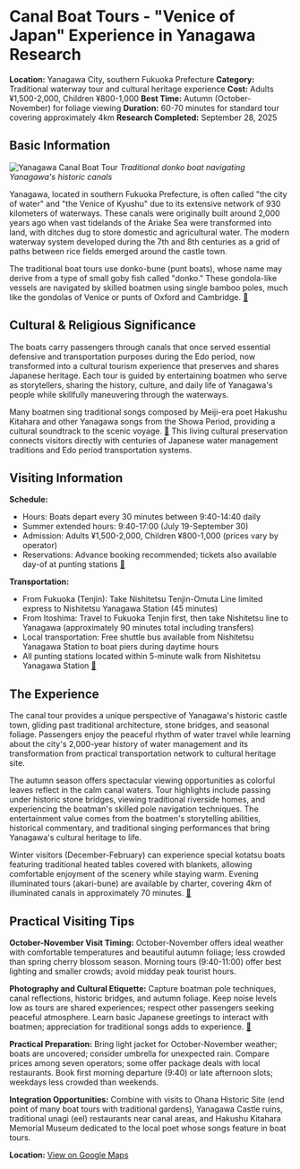 # Canal Boat Tours - "Venice of Japan" Experience in Yanagawa Research

**Location:** Yanagawa City, southern Fukuoka Prefecture
**Category:** Traditional waterway tour and cultural heritage experience
**Cost:** Adults ¥1,500-2,000, Children ¥800-1,000
**Best Time:** Autumn (October-November) for foliage viewing
**Duration:** 60-70 minutes for standard tour covering approximately 4km
**Research Completed:** September 28, 2025

## Basic Information

![Yanagawa Canal Boat Tour](https://www.crossroadfukuoka.jp/en/photo/image/1305)
*Traditional donko boat navigating Yanagawa's historic canals*

Yanagawa, located in southern Fukuoka Prefecture, is often called "the city of water" and "the Venice of Kyushu" due to its extensive network of 930 kilometers of waterways. These canals were originally built around 2,000 years ago when vast tidelands of the Ariake Sea were transformed into land, with ditches dug to store domestic and agricultural water. The modern waterway system developed during the 7th and 8th centuries as a grid of paths between rice fields emerged around the castle town.

The traditional boat tours use donko-bune (punt boats), whose name may derive from a type of small goby fish called "donko." These gondola-like vessels are navigated by skilled boatmen using single bamboo poles, much like the gondolas of Venice or punts of Oxford and Cambridge. [🔗](https://www.crossroadfukuoka.jp/en/experience/12901)

## Cultural & Religious Significance

The boats carry passengers through canals that once served essential defensive and transportation purposes during the Edo period, now transformed into a cultural tourism experience that preserves and shares Japanese heritage. Each tour is guided by entertaining boatmen who serve as storytellers, sharing the history, culture, and daily life of Yanagawa's people while skillfully maneuvering through the waterways.

Many boatmen sing traditional songs composed by Meiji-era poet Hakushu Kitahara and other Yanagawa songs from the Showa Period, providing a cultural soundtrack to the scenic voyage. [🔗](https://www.japan.travel/en/japans-local-treasures/canal-boat-tour-yanagawa-2022/) This living cultural preservation connects visitors directly with centuries of Japanese water management traditions and Edo period transportation systems.

## Visiting Information

**Schedule:**
- Hours: Boats depart every 30 minutes between 9:40-14:40 daily
- Summer extended hours: 9:40-17:00 (July 19-September 30)
- Admission: Adults ¥1,500-2,000, Children ¥800-1,000 (prices vary by operator)
- Reservations: Advance booking recommended; tickets also available day-of at punting stations [🔗](https://www.tripadvisor.com/Attraction_Review-g1022368-d1423887-Reviews-Yanagawa_River_Boat-Yanagawa_Fukuoka_Prefecture_Kyushu.html)

**Transportation:**
- From Fukuoka (Tenjin): Take Nishitetsu Tenjin-Omuta Line limited express to Nishitetsu Yanagawa Station (45 minutes)
- From Itoshima: Travel to Fukuoka Tenjin first, then take Nishitetsu line to Yanagawa (approximately 90 minutes total including transfers)
- Local transportation: Free shuttle bus available from Nishitetsu Yanagawa Station to boat piers during daytime hours
- All punting stations located within 5-minute walk from Nishitetsu Yanagawa Station [🔗](https://www.yanagawakk.co.jp/index_e.html)

## The Experience

The canal tour provides a unique perspective of Yanagawa's historic castle town, gliding past traditional architecture, stone bridges, and seasonal foliage. Passengers enjoy the peaceful rhythm of water travel while learning about the city's 2,000-year history of water management and its transformation from practical transportation network to cultural heritage site.

The autumn season offers spectacular viewing opportunities as colorful leaves reflect in the calm canal waters. Tour highlights include passing under historic stone bridges, viewing traditional riverside homes, and experiencing the boatman's skilled pole navigation techniques. The entertainment value comes from the boatmen's storytelling abilities, historical commentary, and traditional singing performances that bring Yanagawa's cultural heritage to life.

Winter visitors (December-February) can experience special kotatsu boats featuring traditional heated tables covered with blankets, allowing comfortable enjoyment of the scenery while staying warm. Evening illuminated tours (akari-bune) are available by charter, covering 4km of illuminated canals in approximately 70 minutes. [🔗](https://www.crossroadfukuoka.jp/en/articles/yanagawa-kawakudari)

## Practical Visiting Tips

**October-November Visit Timing:**
October-November offers ideal weather with comfortable temperatures and beautiful autumn foliage; less crowded than spring cherry blossom season. Morning tours (9:40-11:00) offer best lighting and smaller crowds; avoid midday peak tourist hours.

**Photography and Cultural Etiquette:**
Capture boatman pole techniques, canal reflections, historic bridges, and autumn foliage. Keep noise levels low as tours are shared experiences; respect other passengers seeking peaceful atmosphere. Learn basic Japanese greetings to interact with boatmen; appreciation for traditional songs adds to experience. [🔗](https://www.yanagawa-net.com/en/ohori/)

**Practical Preparation:**
Bring light jacket for October-November weather; boats are uncovered; consider umbrella for unexpected rain. Compare prices among seven operators; some offer package deals with local restaurants. Book first morning departure (9:40) or late afternoon slots; weekdays less crowded than weekends.

**Integration Opportunities:**
Combine with visits to Ohana Historic Site (end point of many boat tours with traditional gardens), Yanagawa Castle ruins, traditional unagi (eel) restaurants near canal areas, and Hakushu Kitahara Memorial Museum dedicated to the local poet whose songs feature in boat tours.

**Location:** [View on Google Maps](https://www.google.com/maps/place/Shogetsu+Punting+Station/@33.1597,130.4038,17z)